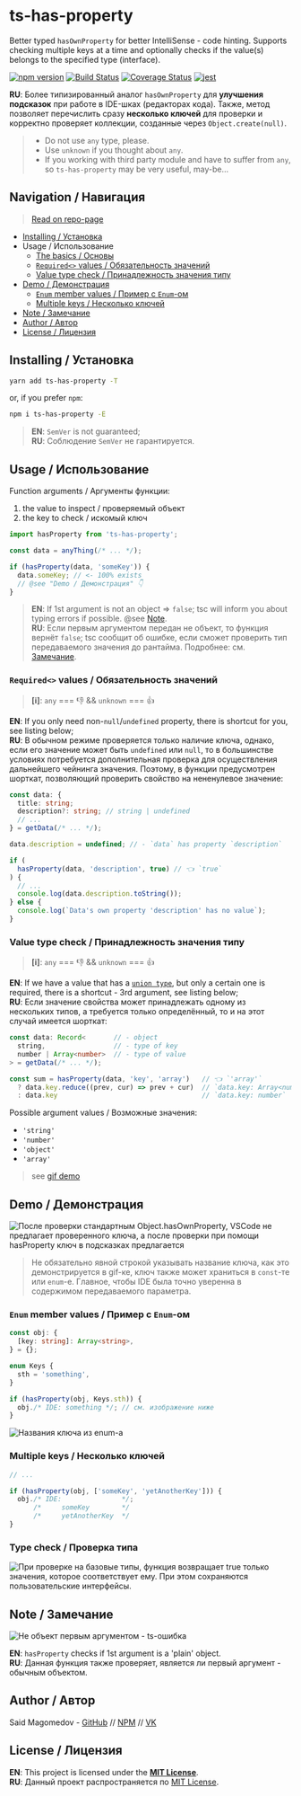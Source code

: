 # ts-has-property

Better typed `hasOwnProperty` for better IntelliSense - code hinting. Supports checking multiple keys at a time and optionally checks if the value(s) belongs to the specified type (interface).

[![npm version](https://badge.fury.io/js/ts-has-property.svg)](https://badge.fury.io/js/ts-has-property)
[![Build Status](https://travis-ci.com/said-m/ts-has-property.svg?branch=master)](https://travis-ci.com/said-m/ts-has-property)
[![Coverage Status](https://coveralls.io/repos/github/said-m/ts-has-property/badge.svg?branch=master)](https://coveralls.io/github/said-m/ts-has-property?branch=master)
[![jest](https://jestjs.io/img/jest-badge.svg)](https://github.com/facebook/jest)

**RU**: Более типизированный аналог `hasOwnProperty` для **улучшения подсказок** при работе в IDE-шках (редакторах кода). Также, метод позволяет перечислить сразу **несколько ключей** для проверки и корректно проверяет коллекции, созданные через `Object.create(null)`.

> * Do not use `any` type, please.
> * Use `unknown` if you thought about `any`.
> * If you working with third party module and have to suffer from `any`, so `ts-has-property` may be very useful, may-be...

## Navigation / Навигация

> [Read on repo-page](./README.md)

* [Installing / Установка](#Installing--Установка)
* Usage / Использование
  * [The basics / Основы](#Usage--Использование)
  * [`Required<>` values / Обязательность значений](#Required-values--Обязательность-значений)
  * [Value type check / Принадлежность значения типу](#Value-type-check--Принадлежность-значения-типу)
* [Demo / Демонстрация](#Demo--Демонстрация)
  * [`Enum` member values / Пример с `Enum`-ом](#Enum-member-values--Пример-с-Enum-ом)
  * [Multiple keys / Несколько ключей](#Multiple-keys--Несколько-ключей)
* [Note / Замечание](#Note--Замечание)
* [Author / Автор](#Author--Автор)
* [License / Лицензия](#License--Лицензия)

## Installing / Установка

```bash
yarn add ts-has-property -T
```
or, if you prefer `npm`:
```bash
npm i ts-has-property -E
```

> **EN**: `SemVer` is not guaranteed; \
> **RU**: Соблюдение `SemVer` не гарантируется.

## Usage / Использование

Function arguments / Аргументы функции:
1. the value to inspect / проверяемый объект
2. the key to check / искомый ключ

```ts
import hasProperty from 'ts-has-property';

const data = anyThing(/* ... */);

if (hasProperty(data, 'someKey')) {
  data.someKey; // <- 100% exists
  // @see "Demo / Демонстрация" 👇
}
```

> **EN**: If 1st argument is not an object => `false`; tsc will inform you about typing errors if possible. @see [Note](#note--замечание). \
> **RU**: Если первым аргументом передан не объект, то функция вернёт `false`; tsc сообщит об ошибке, если сможет проверить тип передаваемого значения до рантайма. Подробнее: см. [Замечание](#note--замечание).

### `Required<>` values / Обязательность значений

> **[ℹ️]**: `any` === 👎 && `unknown` === 👍

**EN**: If you only need non-`null`/`undefined` property, there is shortcut for you, see listing below; \
**RU**: В обычном режиме проверяется только наличие ключа, однако, если его значение может быть `undefined` или `null`, то в большинстве условиях потребуется дополнительная проверка для осуществления дальнейшего чейнинга значения. Поэтому, в функции предусмотрен шорткат, позволяющий проверить свойство на нененулевое значение:
```ts
const data: {
  title: string;
  description?: string; // string | undefined
  // ...
} = getData(/* ... */);

data.description = undefined; // - `data` has property `description`

if (
  hasProperty(data, 'description', true) // 👈 `true`
) {
  // ...
  console.log(data.description.toString());
} else {
  console.log(`Data's own property 'description' has no value`);
}
```

### Value type check / Принадлежность значения типу

> **[ℹ️]**: `any` === 👎 && `unknown` === 👍

**EN**: If we have a value that has a [`union type`](union-types), but only a certain one is required, there is a shortcut - 3rd argument, see listing below; \
**RU**: Если значение свойства может принадлежать одному из нескольких типов, а требуется только определённый, то и на этот случай имеется шорткат:
```ts
const data: Record<       // - object
  string,                 // - type of key
  number | Array<number>  // - type of value
> = getData(/* ... */);

const sum = hasProperty(data, 'key', 'array')   // 👈 `'array'`
  ? data.key.reduce((prev, cur) => prev + cur)  // `data.key: Array<number>`
  : data.key                                    // `data.key: number`
```

Possible argument values / Возможные значения:
* `'string'`
* `'number'`
* `'object'`
* `'array'`

> see [gif demo](#Type-check--Проверка-типа)

## Demo / Демонстрация

![После проверки стандартным `Object.hasOwnProperty`, VSCode не предлагает проверенного ключа, а после проверки при помощи `hasProperty` ключ в подсказках предлагается](assets/demo.gif)

> Не обязательно явной строкой указывать название ключа, как это демонстрируется в gif-ке, ключ также может храниться в `const`-те или `enum`-е. Главное, чтобы IDE была точно уверенна в содержимом передаваемого параметра.

### `Enum` member values / Пример с `Enum`-ом

```ts
const obj: {
  [key: string]: Array<string>,
} = {};

enum Keys {
  sth = 'something',
}

if (hasProperty(obj, Keys.sth)) {
  obj./* IDE: something */; // см. изображение ниже
}
```

![Названия ключа из `enum`-а](assets/demo-enum.png)

### Multiple keys / Несколько ключей

```ts
// ...

if (hasProperty(obj, ['someKey', 'yetAnotherKey'])) {
  obj./* IDE:               */;
      /*     someKey        */
      /*     yetAnotherKey  */
}
```

### Type check / Проверка типа

![При проверке на базовые типы, функция возвращает `true` только значения, которое соответствует ему. При этом сохраняются пользовательские интерфейсы.](assets/demo-type-check.gif)

## Note / Замечание

![Не объект первым аргументом - ts-ошибка](assets/demo-not-object.png)

**EN**: `hasProperty` checks if 1st argument is a 'plain' object. \
**RU**: Данная функция также проверяет, является ли первый аргумент - обычным объектом.

## Author / Автор

Said Magomedov - [GitHub][github] // [NPM][npm] // [VK][vk]

## License / Лицензия

**EN**: This project is licensed under the [**MIT License**](LICENSE). \
**RU**: Данный проект распространяется по [MIT License](LICENSE).


[github]: https://github.com/said-m
[npm]: https://www.npmjs.com/~said-m
[vk]: https://vk.com/id266788473

[union-types]: https://www.typescriptlang.org/docs/handbook/advanced-types.html#union-types
